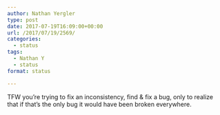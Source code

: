 ```yaml
---
author: Nathan Yergler
type: post
date: 2017-07-19T16:09:00+00:00
url: /2017/07/19/2569/
categories:
  - status
tags:
  - Nathan Y
  - status
format: status

---
```

TFW you’re trying to fix an inconsistency, find & fix a bug, only to realize that if that’s the only bug it would have been broken everywhere.
